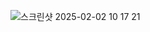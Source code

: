 ![스크린샷 2025-02-02 10 17 21](https://github.com/user-attachments/assets/95f5a215-79c9-4611-9140-aa9ea29ba1eb)
